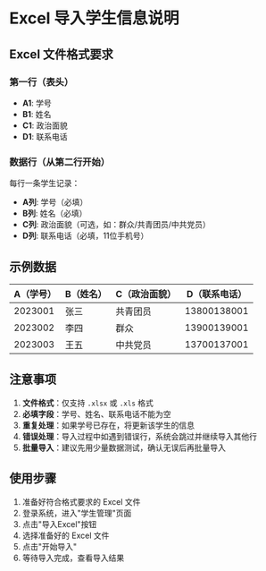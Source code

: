# Excel 导入学生信息说明

## Excel 文件格式要求

### 第一行（表头）
- **A1**: 学号
- **B1**: 姓名
- **C1**: 政治面貌
- **D1**: 联系电话

### 数据行（从第二行开始）
每行一条学生记录：
- **A列**: 学号（必填）
- **B列**: 姓名（必填）
- **C列**: 政治面貌（可选，如：群众/共青团员/中共党员）
- **D列**: 联系电话（必填，11位手机号）

## 示例数据

| A（学号） | B（姓名） | C（政治面貌） | D（联系电话） |
|----------|---------|------------|-------------|
| 2023001  | 张三     | 共青团员    | 13800138001 |
| 2023002  | 李四     | 群众        | 13900139001 |
| 2023003  | 王五     | 中共党员    | 13700137001 |

## 注意事项

1. **文件格式**：仅支持 `.xlsx` 或 `.xls` 格式
2. **必填字段**：学号、姓名、联系电话不能为空
3. **重复处理**：如果学号已存在，将更新该学生的信息
4. **错误处理**：导入过程中如遇到错误行，系统会跳过并继续导入其他行
5. **批量导入**：建议先用少量数据测试，确认无误后再批量导入

## 使用步骤

1. 准备好符合格式要求的 Excel 文件
2. 登录系统，进入"学生管理"页面
3. 点击"导入Excel"按钮
4. 选择准备好的 Excel 文件
5. 点击"开始导入"
6. 等待导入完成，查看导入结果

